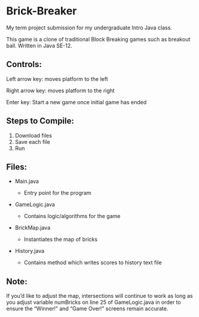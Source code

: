 # Brick-Breaker 
 
My term project submission for my undergraduate Intro Java class. 
 
This game is a clone of traditional Block Breaking games such as breakout ball. Written in Java SE-12. 
                      
## Controls: 
Left arrow key: moves platform to the left 

Right arrow key: moves platform to the right 

Enter key: Start a new game once initial game has ended 
 

## Steps to Compile:  
1. Download files 
2. Save each file 
3. Run 
 
## Files: 
* Main.java 
  * Entry point for the program 
  
* GameLogic.java 
  * Contains logic/algorithms for the game 
  
* BrickMap.java 
  * Instantiates the map of bricks 
  
* History.java 
  * Contains method which writes scores to history text file 

## Note: 
If you’d like to adjust the map, intersections will continue to work as long as you adjust variable numBricks on line 25 of GameLogic.java in order to ensure the “Winner!” and “Game Over!” screens remain accurate. 
